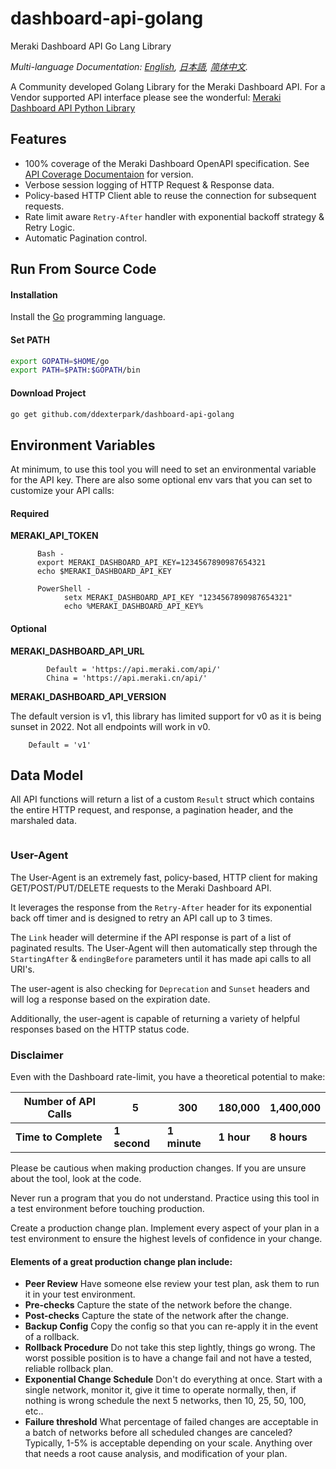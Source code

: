 # dashboard-api-golang
Meraki Dashboard API Go Lang Library

*Multi-language Documentation: [English](README.md), [日本語](README.ja.md), [简体中文](README.zh-cn.md).*

A Community developed Golang Library for the Meraki Dashboard API. 
For a Vendor supported API interface please see the wonderful: [Meraki Dashboard API Python Library](https://github.com/meraki/dashboard-api-python)

## Features 

* 100% coverage of the Meraki Dashboard OpenAPI specification. See [API Coverage Documentaion](./github/API_COVERAGE.md) for version. 
* Verbose session logging of HTTP Request & Response data.
* Policy-based HTTP Client able to reuse the connection for subsequent requests.
* Rate limit aware `Retry-After` handler with exponential backoff strategy & Retry Logic.   
* Automatic Pagination control.      

## Run From Source Code 

#### Installation
Install the [Go](http://golang.org) programming language.

#### Set PATH
```bash
export GOPATH=$HOME/go
export PATH=$PATH:$GOPATH/bin
```

#### Download Project

```bash
go get github.com/ddexterpark/dashboard-api-golang
```

## Environment Variables

At minimum, to use this tool you will need to set an environmental variable for the API key. 
There are also some optional env vars that you can set to customize your API calls:

#### Required

**MERAKI_API_TOKEN**
```shell script
      Bash -
      export MERAKI_DASHBOARD_API_KEY=1234567890987654321
      echo $MERAKI_DASHBOARD_API_KEY
      
      PowerShell -
            setx MERAKI_DASHBOARD_API_KEY "1234567890987654321"
            echo %MERAKI_DASHBOARD_API_KEY%
```
#### Optional
 
**MERAKI_DASHBOARD_API_URL**
```shell script
        Default = 'https://api.meraki.com/api/'
        China = 'https://api.meraki.cn/api/' 
```

**MERAKI_DASHBOARD_API_VERSION**

The default version is v1, this library has limited support for v0 as it is being sunset in 2022. 
Not all endpoints will work in v0.
 
```shell script
    Default = 'v1'
```

## Data Model 

All API functions will return a list of a custom `Result` struct which contains the entire HTTP request,
 and response, a pagination header, and the marshaled data.

```go

```

### User-Agent
The User-Agent is an extremely fast, policy-based, HTTP client for making GET/POST/PUT/DELETE requests to the Meraki Dashboard API.

It leverages the response from the `Retry-After` header for its exponential back off timer and is designed to retry an API call up to 3 times.

The `Link` header will determine if the API response is part of a list of paginated results. 
The User-Agent will then automatically step through the `StartingAfter` & `endingBefore` parameters until it has made api calls to all URI's.

The user-agent is also checking for `Deprecation` and `Sunset` headers and will log a response based on the expiration date.

Additionally, the user-agent is capable of returning a variety of helpful responses based on the HTTP status code. 

### Disclaimer

Even with the Dashboard rate-limit, you have a theoretical potential to make:

Number of API Calls | 5 | 300 | 180,000 | 1,400,000 |
--- | --- | --- | --- | --- |
**Time to Complete** | **1 second** | **1 minute** | **1 hour** | **8 hours** |

Please be cautious when making production changes. If you are unsure about the tool, look at the code. 

Never run a program that you do not understand. Practice using this tool in a test environment before touching production.

Create a production change plan. Implement every aspect of your plan in a test environment to ensure the highest levels of confidence in your change.   

#### Elements of a great production change plan include:
- **Peer Review** Have someone else review your test plan, ask them to run it in your test environment.
- **Pre-checks**  Capture the state of the network before the change.
- **Post-checks** Capture the state of the network after the change. 
- **Backup Config** Copy the config so that you can re-apply it in the event of a rollback.
- **Rollback Procedure** Do not take this step lightly, things go wrong. 
The worst possible position is to have a change fail and not have a tested, reliable rollback plan.
- **Exponential Change Schedule** Don't do everything at once. Start with a single network, 
monitor it, give it time to operate normally, then, if nothing is wrong schedule the next 5 networks, then 10, 25, 50, 100, etc..
- **Failure threshold** What percentage of failed changes are acceptable in a batch of networks 
before all scheduled changes are canceled? Typically, 1-5% is acceptable depending on your scale. 
Anything over that needs a root cause analysis, and modification of your plan. 
